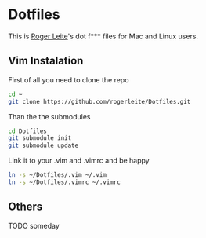 # Dotfiles

This is [Roger Leite](https://github.com/rogerleite)'s dot f*** files for Mac and Linux users.

## Vim Instalation

First of all you need to clone the repo
```sh
cd ~
git clone https://github.com/rogerleite/Dotfiles.git
```

Than the the submodules
```sh
cd Dotfiles
git submodule init
git submodule update
```
Link it to your .vim and .vimrc and be happy
```sh
ln -s ~/Dotfiles/.vim ~/.vim
ln -s ~/Dotfiles/.vimrc ~/.vimrc
```

## Others

TODO someday
